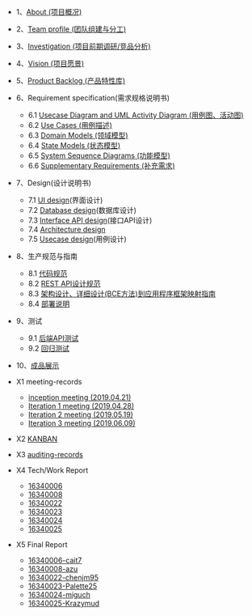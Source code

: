 
* 1、[About (项目概况)](/About.md/)
* 2、[Team profile (团队组建与分工)](/TeamProfile.md)
* 3、[Investigation (项目前期调研/竞品分析)](/Investigation.md)
* 4、[Vision (项目愿景)](/Vision.md/)
* 5、[Product Backlog (产品特性库)](/ProductBacklog.md)
* 6、Requirement specification(需求规格说明书)
    + 6.1 [Usecase Diagram and UML Activity Diagram (用例图、活动图)](/Requirement_specification/Usecase_Diagram_and_UML_Activity_Diagram.md/)
    + 6.2 [Use Cases (用例描述)](/Requirement_specification/UseCases.md/)
    + 6.3 [Domain Models (领域模型)](/Requirement_specification/DomainModel.md)
    + 6.4 [State Models (状态模型)](/Requirement_specification/StatusModel.md)
    + 6.5 [System Sequence Diagrams (功能模型)](/Requirement_specification/System_Sequence_Diagrams.md/)
    + 6.6 [Supplementary Requirements (补充需求)](/Requirement_specification/Supplementary_Requirements.md)

* 7、Design(设计说明书)
    + 7.1 [UI design]()(界面设计)
    + 7.2 [Database design](/BackEnd_Docs/7.2-数据库设计.md)(数据库设计)
    + 7.3 [Interface API design](/BackEnd_Docs/7.3-API设计说明书.md/)(接口API设计)
    + 7.4 [Architecture design](/BackEnd_Docs/7.4-架构设计文档.md)
    + 7.5 [Usecase design]()(用例设计)

* 8、生产规范与指南
    + 8.1 [代码规范](/BackEnd_Docs/8.1-代码规范-后端代码规范.md/)
    + 8.2 [REST API设计规范](/BackEnd_Docs/8.2-REST%20API设计规范.md/)
    + 8.3 [架构设计、详细设计(BCE方法)到应用程序框架映射指南](/BackEnd_Docs/8.3-逻辑架构到应用程序映射指南(BCE).md)
    + 8.4 [部署说明]()

* 9、测试
    + 9.1 [后端API测试](/Test_Docs/9.1-后端API测试报告.md/)
    + 9.2 [回归测试](/Test_Docs/9.2-回归测试报告.md)

* 10、[成品展示](/成品展示.md)

* X1 meeting-records
    + [inception meeting (2019.04.21)](/meeting-records/inception_meeting.md)
    + [Iteration 1 meeting (2019.04.28)](/meeting-records/Iteration_1_meeting.md)
    + [Iteration 2 meeting (2019.05.19)](/meeting-records/Iteration_2_meeting.md)
    + [Iteration 3 meeting (2019.06.09)](/meeting-records/Iteration_3_meeting.md)

* X2 [KANBAN](https://github.com/orgs/earn-me-some-money/projects)
* X3 [auditing-records](/auditing-records.md/)
* X4 Tech/Work Report
    + [16340006]()
    + [16340008]()
    + [16340022]()
    + [16340023]()
    + [16340024]()
    + [16340025]()
* X5 Final Report
    + [16340006-cait7]()
    + [16340008-azu]()
    + [16340022-chenjm95]()
    + [16340023-Palette25]()
    + [16340024-miguch]()
    + [16340025-Krazymud]()
